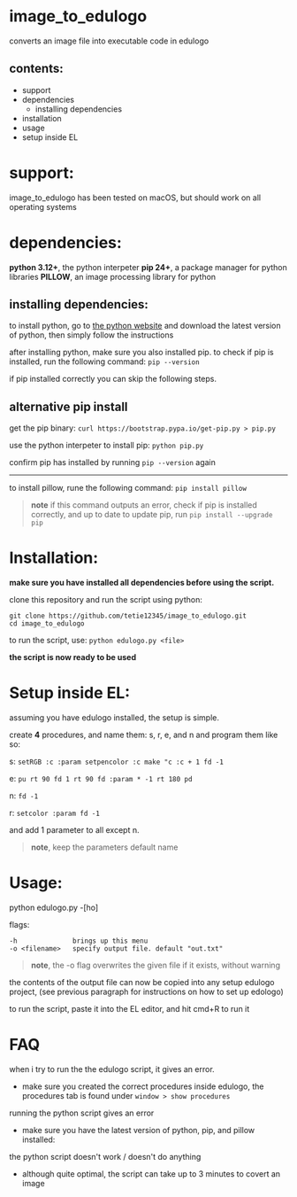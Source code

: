# image_to_edulogo
converts an image file into executable code in edulogo

contents:
-
- support
- dependencies
    - installing dependencies
- installation
- usage
- setup inside EL

# support:
image_to_edulogo has been tested on macOS, but should work on all operating systems

# dependencies:
**python 3.12+**, the python interpeter
**pip 24+**, a package manager for python libraries
**PILLOW**, an image processing library for python

## installing dependencies:
to install python, go to [the python website](https://www.python.org) and download the latest version of python, then simply follow the instructions

after installing python, make sure you also installed pip. to check if pip is installed, run the following command:
`pip --version`

if pip installed correctly you can skip the following steps.

alternative pip install
-
get the pip binary:
``curl https://bootstrap.pypa.io/get-pip.py > pip.py``

use the python interpeter to install pip:
``python pip.py``

confirm pip has installed by running `pip --version` again

---

to install pillow, rune the following command:
`pip install pillow`

> **note** if this command outputs an error, check if pip is installed correctly, and up to date
> to update pip, run `pip install --upgrade pip`

# Installation:
**make sure you have installed all dependencies before using the script.**

clone this repository and run the script using python:
```
git clone https://github.com/tetie12345/image_to_edulogo.git
cd image_to_edulogo
```

to run the script, use:
``
python edulogo.py <file>
``

**the script is now ready to be used**

# Setup inside EL:
assuming you have edulogo installed, the setup is simple.

create **4** procedures, and name them: s, r, e, and n
and program them like so:

s:
``
setRGB :c :param
setpencolor :c
make "c :c + 1
fd -1
``

e:
``
pu
rt 90
fd 1
rt 90
fd :param * -1
rt 180
pd
``

n:
``
fd -1
``

r:
``
setcolor :param
fd -1
``

and add 1 parameter to all except n.
> **note**, keep the parameters default name

# Usage:
python edulogo.py -[ho] <file>

flags:

    -h              brings up this menu
    -o <filename>   specify output file. default "out.txt"

> **note**, the -o flag overwrites the given file if it exists, without warning

the contents of the output file can now be copied into any setup edulogo project, (see previous paragraph for instructions on how to set up edologo)

to run the script, paste it into the EL editor, and hit cmd+R to run it


# FAQ
when i try to run the the edulogo script, it gives an error.
- make sure you created the correct procedures inside edulogo, the procedures tab is found under `window > show procedures`

running the python script gives an error
- make sure you have the latest version of python, pip, and pillow installed:

the python script doesn't work / doesn't do anything
- although quite optimal, the script can take up to 3 minutes to covert an image
